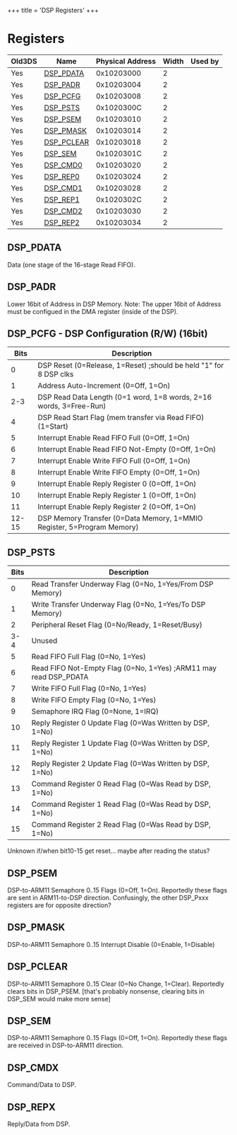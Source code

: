 +++
title = 'DSP Registers'
+++

# Registers

| Old3DS | Name                                 | Physical Address | Width | Used by |
|--------|--------------------------------------|------------------|-------|---------|
| Yes    | [DSP_PDATA](#dsp_pdata "wikilink")   | 0x10203000       | 2     |         |
| Yes    | [DSP_PADR](#dsp_padr "wikilink")     | 0x10203004       | 2     |         |
| Yes    | [DSP_PCFG](#dsp_pcfg "wikilink")     | 0x10203008       | 2     |         |
| Yes    | [DSP_PSTS](#dsp_psts "wikilink")     | 0x1020300C       | 2     |         |
| Yes    | [DSP_PSEM](#dsp_psem "wikilink")     | 0x10203010       | 2     |         |
| Yes    | [DSP_PMASK](#dsp_pmask "wikilink")   | 0x10203014       | 2     |         |
| Yes    | [DSP_PCLEAR](#dsp_pclear "wikilink") | 0x10203018       | 2     |         |
| Yes    | [DSP_SEM](#dsp_sem "wikilink")       | 0x1020301C       | 2     |         |
| Yes    | [DSP_CMD0](#dsp_cmd0 "wikilink")     | 0x10203020       | 2     |         |
| Yes    | [DSP_REP0](#dsp_rep0 "wikilink")     | 0x10203024       | 2     |         |
| Yes    | [DSP_CMD1](#dsp_cmd1 "wikilink")     | 0x10203028       | 2     |         |
| Yes    | [DSP_REP1](#dsp_rep1 "wikilink")     | 0x1020302C       | 2     |         |
| Yes    | [DSP_CMD2](#dsp_cmd2 "wikilink")     | 0x10203030       | 2     |         |
| Yes    | [DSP_REP2](#dsp_rep2 "wikilink")     | 0x10203034       | 2     |         |

## DSP_PDATA

Data (one stage of the 16-stage Read FIFO).

## DSP_PADR

Lower 16bit of Address in DSP Memory. Note: The upper 16bit of Address
must be configued in the DMA register (inside of the DSP).

## DSP_PCFG - DSP Configuration (R/W) (16bit)

| Bits  | Description                                                            |
|-------|------------------------------------------------------------------------|
| 0     | DSP Reset (0=Release, 1=Reset) ;should be held "1" for 8 DSP clks      |
| 1     | Address Auto-Increment (0=Off, 1=On)                                   |
| 2-3   | DSP Read Data Length (0=1 word, 1=8 words, 2=16 words, 3=Free-Run)     |
| 4     | DSP Read Start Flag (mem transfer via Read FIFO) (1=Start)             |
| 5     | Interrupt Enable Read FIFO Full (0=Off, 1=On)                          |
| 6     | Interrupt Enable Read FIFO Not-Empty (0=Off, 1=On)                     |
| 7     | Interrupt Enable Write FIFO Full (0=Off, 1=On)                         |
| 8     | Interrupt Enable Write FIFO Empty (0=Off, 1=On)                        |
| 9     | Interrupt Enable Reply Register 0 (0=Off, 1=On)                        |
| 10    | Interrupt Enable Reply Register 1 (0=Off, 1=On)                        |
| 11    | Interrupt Enable Reply Register 2 (0=Off, 1=On)                        |
| 12-15 | DSP Memory Transfer (0=Data Memory, 1=MMIO Register, 5=Program Memory) |

## DSP_PSTS

| Bits | Description                                                      |
|------|------------------------------------------------------------------|
| 0    | Read Transfer Underway Flag (0=No, 1=Yes/From DSP Memory)        |
| 1    | Write Transfer Underway Flag (0=No, 1=Yes/To DSP Memory)         |
| 2    | Peripheral Reset Flag (0=No/Ready, 1=Reset/Busy)                 |
| 3-4  | Unused                                                           |
| 5    | Read FIFO Full Flag (0=No, 1=Yes)                                |
| 6    | Read FIFO Not-Empty Flag (0=No, 1=Yes) ;ARM11 may read DSP_PDATA |
| 7    | Write FIFO Full Flag (0=No, 1=Yes)                               |
| 8    | Write FIFO Empty Flag (0=No, 1=Yes)                              |
| 9    | Semaphore IRQ Flag (0=None, 1=IRQ)                               |
| 10   | Reply Register 0 Update Flag (0=Was Written by DSP, 1=No)        |
| 11   | Reply Register 1 Update Flag (0=Was Written by DSP, 1=No)        |
| 12   | Reply Register 2 Update Flag (0=Was Written by DSP, 1=No)        |
| 13   | Command Register 0 Read Flag (0=Was Read by DSP, 1=No)           |
| 14   | Command Register 1 Read Flag (0=Was Read by DSP, 1=No)           |
| 15   | Command Register 2 Read Flag (0=Was Read by DSP, 1=No)           |

Unknown if/when bit10-15 get reset... maybe after reading the status?

## DSP_PSEM

DSP-to-ARM11 Semaphore 0..15 Flags (0=Off, 1=On). Reportedly these flags
are sent in ARM11-to-DSP direction. Confusingly, the other DSP_Pxxx
registers are for opposite direction?

## DSP_PMASK

DSP-to-ARM11 Semaphore 0..15 Interrupt Disable (0=Enable, 1=Disable)

## DSP_PCLEAR

DSP-to-ARM11 Semaphore 0..15 Clear (0=No Change, 1=Clear). Reportedly
clears bits in DSP_PSEM. \[that's probably nonsense, clearing bits in
DSP_SEM would make more sense\]

## DSP_SEM

DSP-to-ARM11 Semaphore 0..15 Flags (0=Off, 1=On). Reportedly these flags
are received in DSP-to-ARM11 direction.

## DSP_CMDX

Command/Data to DSP.

## DSP_REPX

Reply/Data from DSP.
